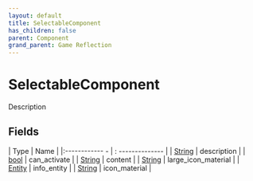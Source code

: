 ```yaml
---
layout: default
title: SelectableComponent
has_children: false
parent: Component
grand_parent: Game Reflection
---
```

# SelectableComponent
Description 

## Fields
| Type | Name |
|:------------ - | : -------------- |
| [String](game-reflection/components/string.md) | description |
| [bool](game-reflection/components/bool.md) | can_activate |
| [String](game-reflection/components/string.md) | content |
| [String](game-reflection/components/string.md) | large_icon_material |
| [Entity](game-reflection/classes/entity.md) | info_entity |
| [String](game-reflection/components/string.md) | icon_material |

